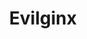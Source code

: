---
git: https://github.com/kgretzky/evilginx2
logohandle: evilginx
sort: evilginx
title: Evilginx
website: https://help.evilginx.com/
---